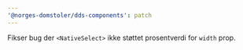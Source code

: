 ```yaml
---
'@norges-domstoler/dds-components': patch
---
```


Fikser bug der `<NativeSelect>` ikke støttet prosentverdi for `width` prop.
